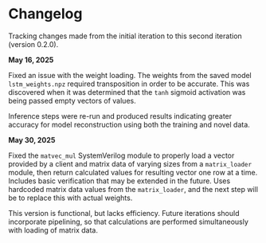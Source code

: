 # Changelog

Tracking changes made from the initial iteration to this second iteration (version 0.2.0).

**May 16, 2025**

Fixed an issue with the weight loading. The weights from the saved model `lstm_weights.npz` required transposition in order to be accurate. This was discovered when it was determined that the `tanh` sigmoid activation was being passed empty vectors of values.

Inference steps were re-run and produced results indicating greater accuracy for model reconstruction using both the training and novel data.

**May 30, 2025**

Fixed the `matvec_mul` SystemVerilog module to properly load a vector provided by a client and matrix data of varying sizes from a `matrix_loader` module, then return calculated values for resulting vector one row at a time. Includes basic verification that may be extended in the future. Uses hardcoded matrix data values from the `matrix_loader`, and the next step will be to replace this with actual weights.

This version is functional, but lacks efficiency. Future iterations should incorporate pipelining, so that calculations are performed simultaneously with loading of matrix data.
